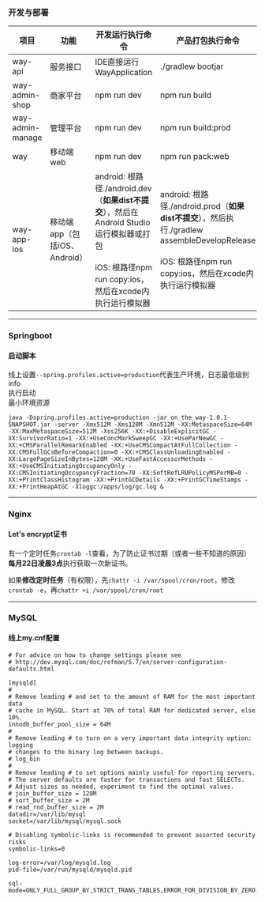 ### 开发与部署

| 项目               | 功能                    | 开发运行执行命令                                                                                                            | 产品打包执行命令                                                                                                                         |
| ---------------- | --------------------- | ------------------------------------------------------------------------------------------------------------------- | -------------------------------------------------------------------------------------------------------------------------------- |
| way-api          | 服务接口                  | IDE直接运行WayApplication                                                                                               | ./gradlew bootjar                                                                                                                |
| way-admin-shop   | 商家平台                  | npm run dev                                                                                                         | npm run build                                                                                                                    |
| way-admin-manage | 管理平台                  | npm run dev                                                                                                         | npm run build:prod                                                                                                               |
| way              | 移动端web                | npm run dev                                                                                                         | npm run pack:web                                                                                                                 |
| way-app-ios      | 移动端app（包括iOS、Android） | android: 根路径./android.dev（**如果dist不提交**），然后在Android Studio运行模拟器或打包<br><br>iOS: 根路径npm run copy:ios，然后在xcode内执行运行模拟器 | android: 根路径./android.prod（**如果dist不提交**），然后执行./gradlew assembleDevelopRelease<br><br/>iOS: 根路径npm run copy:ios，然后在xcode内执行运行模拟器 |

---

### Springboot

#### 启动脚本

线上设置`--spring.profiles.active=production`代表生产环境，日志最低级别info  
执行启动  
最小环境资源

```shell
java -Dspring.profiles.active=production -jar on_the_way-1.0.1-SNAPSHOT.jar -server -Xmx512M -Xms128M -Xmn512M -XX:MetaspaceSize=64M -XX:MaxMetaspaceSize=512M -Xss256K -XX:+DisableExplicitGC -XX:SurvivorRatio=1 -XX:+UseConcMarkSweepGC -XX:+UseParNewGC -XX:+CMSParallelRemarkEnabled -XX:+UseCMSCompactAtFullCollection -XX:CMSFullGCsBeforeCompaction=0 -XX:+CMSClassUnloadingEnabled -XX:LargePageSizeInBytes=128M -XX:+UseFastAccessorMethods -XX:+UseCMSInitiatingOccupancyOnly -XX:CMSInitiatingOccupancyFraction=70 -XX:SoftRefLRUPolicyMSPerMB=0 -XX:+PrintClassHistogram -XX:+PrintGCDetails -XX:+PrintGCTimeStamps -XX:+PrintHeapAtGC -Xloggc:/apps/log/gc.log &
```

---

### Nginx

#### Let's encrypt证书

有一个定时任务`crontab -l`查看，为了防止证书过期（或者一些不知道的原因）**每月22日凌晨3点**执行获取一次新证书。

如果**修改定时任务**（有权限），先`chattr -i /var/spool/cron/root`，修改`crontab -e`，再``chattr +i /var/spool/cron/root``

---

### MySQL

#### 线上my.cnf配置

```properties
# For advice on how to change settings please see
# http://dev.mysql.com/doc/refman/5.7/en/server-configuration-defaults.html

[mysqld]
#
# Remove leading # and set to the amount of RAM for the most important data
# cache in MySQL. Start at 70% of total RAM for dedicated server, else 10%.
innodb_buffer_pool_size = 64M
#
# Remove leading # to turn on a very important data integrity option: logging
# changes to the binary log between backups.
# log_bin
#
# Remove leading # to set options mainly useful for reporting servers.
# The server defaults are faster for transactions and fast SELECTs.
# Adjust sizes as needed, experiment to find the optimal values.
# join_buffer_size = 128M
# sort_buffer_size = 2M
# read_rnd_buffer_size = 2M
datadir=/var/lib/mysql
socket=/var/lib/mysql/mysql.sock

# Disabling symbolic-links is recommended to prevent assorted security risks
symbolic-links=0

log-error=/var/log/mysqld.log
pid-file=/var/run/mysqld/mysqld.pid

sql-mode=ONLY_FULL_GROUP_BY,STRICT_TRANS_TABLES,ERROR_FOR_DIVISION_BY_ZERO,NO_AUTO_CREATE_USER,NO_ENGINE_SUBSTITUTION
```
